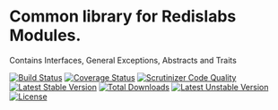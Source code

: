 # Common library for Redislabs Modules.

Contains Interfaces, General Exceptions, Abstracts and Traits


[![Build Status](https://api.travis-ci.org/mkorkmaz/redislabs-common.svg?branch=master)](https://travis-ci.org/mkorkmaz/redislabs-common) [![Coverage Status](https://coveralls.io/repos/github/mkorkmaz/redislabs-common/badge.svg?branch=master)](https://coveralls.io/github/mkorkmaz/redislabs-common?branch=master) [![Scrutinizer Code Quality](https://scrutinizer-ci.com/g/mkorkmaz/redislabs-common/badges/quality-score.png?b=master)](https://scrutinizer-ci.com/g/mkorkmaz/redislabs-common/?branch=master) [![Latest Stable Version](https://poser.pugx.org/mkorkmaz/redislabs-common/v/stable)](https://packagist.org/packages/mkorkmaz/redislabs-common) [![Total Downloads](https://poser.pugx.org/mkorkmaz/redislabs-common/downloads)](https://packagist.org/packages/mkorkmaz/redislabs-common) [![Latest Unstable Version](https://poser.pugx.org/mkorkmaz/redislabs-common/v/unstable)](https://packagist.org/packages/mkorkmaz/redislabs-common) [![License](https://poser.pugx.org/mkorkmaz/redislabs-common/license)](https://packagist.org/packages/mkorkmaz/redislabs-common)


